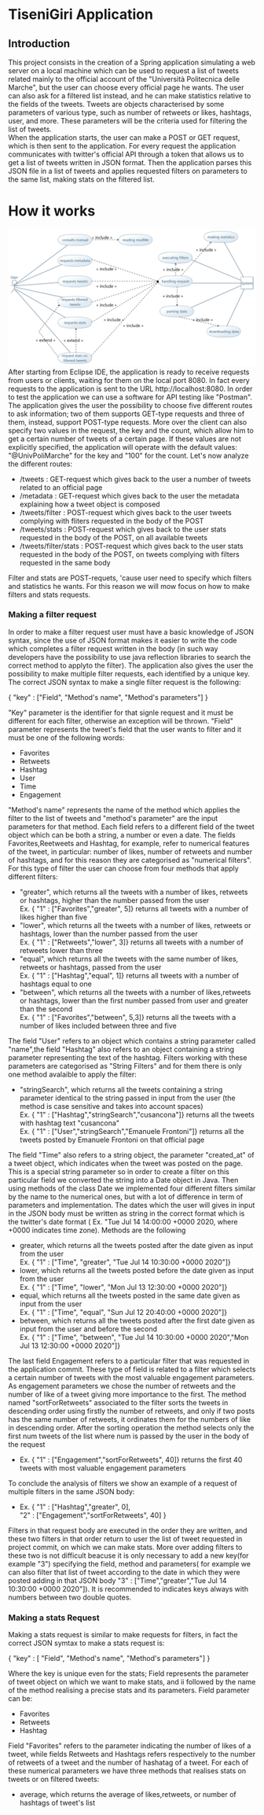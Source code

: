 # TiseniGiri Application
## Introduction
This project consists in the creation of a Spring application simulating a web server on a local machine which can be used to request a list of tweets related mainly to the official account of the "Università Politecnica delle Marche", but the user can choose every official page he wants. The user can also ask for a filtered list instead, and he can make statistics relative to the fields of the tweets.
Tweets are objects characterised by some parameters of various type, such as  number of retweets or likes, hashtags, user, and more. These parameters will be the criteria used for filtering the list of tweets.  
When the application starts, the user can make a POST or GET request, which is then sent to the application. For every request the application communicates with twitter's official API through a token that allows us to get a list of tweets written in JSON format. Then the application parses this JSON file in a list of tweets and applies requested filters on parameters to the same list, making stats on the filtered list.
# How it works
<img src = UML%20Diagrams/Use%20Case%20diagrams/Use%20Case%20diagram.jpg>
After starting from Eclipse IDE, the application is ready to receive requests from users or clients, waiting for them on the local port 8080. In fact every requests to the application is sent to the URL http://localhost:8080. In order to test the application we can use a software for API testing like "Postman".
The application gives the user the possibility to choose five different routes to ask information; two of them supports GET-type requests and three of them, instead, support POST-type requests. More over the client can also specify two values in the request, the key and the count, which allow him to get a certain number of tweets of a certain page. If these values are not explicitly specified, the application will operate with the default values: "@UnivPoliMarche" for the key and "100" for the count. Let's now analyze the different routes:

 * /tweets : GET-request which gives back to the user a number of tweets related to an official page 
 * /metadata : GET-request which gives back to the user the metadata explaining how a tweet object is composed
 * /tweets/filter : POST-request which gives back to the user tweets complying with fliters requested in the body of the POST
 * /tweets/stats : POST-request which gives back to the user stats requested in the body of the POST, on all available tweets
 * /tweets/filter/stats : POST-request which gives back to the user stats requested in the body of the POST, on tweets complying with filters requested in the same body

Filter and stats are POST-requets, 'cause user need to specify which filters and statistics he wants. For this reason we will mow focus on how to make filters and stats requests.
### Making a filter request
In order to make a filter request user must have a basic knowledge of JSON syntax, since the use of JSON format makes it easier to write the code which completes a filter request written in the body (in such way developers have the possibility to use java reflection libraries to search the correct method to applyto the filter). The application also gives the user the possibility to make multiple filter requests, each identified by a unique key. The correct JSON syntax to make a single filter request is the following:

{ "key" : ["Field", "Method's name", "Method's parameters"] }

"Key" parameter is the identifier for that signle request and it must be different for each filter, otherwise an exception will be thrown.
"Field" parameter represents the tweet's field that the user wants to filter and it must be one of the following words:

* Favorites
* Retweets 
* Hashtag 
* User
* Time
* Engagement

"Method's name" represents the name of the method which applies the filter to the list of tweets and "method's parameter" are the input parameters for that method.
Each field refers to a different field of the tweet object which can be both a string, a number or even a date. The fields Favorites,Reetweets and Hashtag, for example, refer to numerical features of the tweet, in particular: number of likes, number of retweets and number of hashtags, and for this reason they are categorised as "numerical filters". For this type of filter the user can choose from four methods that apply different filters:

- "greater", which returns all the tweets with  a number of likes, retweets or hashtags, higher than the number passed from the user    
  Ex. { "1" : ["Favorites","greater", 5]} returns all tweets with a number of likes higher than five
- "lower", which returns all the tweets with  a number of likes, retweets or hashtags, lower than the number passed from the user     
  Ex. { "1" : ["Retweets","lower", 3]} returns all tweets with a number of retweets lower than three
- "equal", which returns all the tweets with the same number of likes, retweets or hashtags, passed from the user     
  Ex. { "1" : ["Hashtag","equal", 1]} returns all tweets with a number of hashtags equal to one 
- "between", which returns all the tweets with a number of likes,retweets or hashtags, lower than the first number passed from user and greater than the second   
  Ex. { "1" : ["Favorites","between", 5,3]} returns all the tweets with a number of likes included between three and five
  
The field "User" refers to an object which contains a string parameter called "name",the field "Hashtag" also refers to an object containing a string parameter representing the text of the hashtag. Filters working with these parameters are categorised as "String Filters" and for them there is only one method avalaible to apply the filter:

- "stringSearch", which returns all the tweets containing a string parameter identical to the string passed in input from the user (the method is case sensitive and takes into account spaces)                                                                          
  Ex. { "1" : ["Hashtag","stringSearch","cusancona"]} returns all the tweets with hashtag text "cusancona"                       
  Ex. { "1" : ["User","stringSearch","Emanuele Frontoni"]} returns all the tweets posted by Emanuele Frontoni on that official page
  
The field "Time" also refers to a string object, the parameter "created_at" of a tweet object, which indicates when the tweet was posted on the page. This is a special string parameter so in order to create a filter on this particular field we converted the string into a Date object in Java. Then using methods of the class Date we implemented four different filters similar by the name to the numerical ones, but with a lot of difference in term of parameters and implementation. The dates which the user will gives in input in the JSON body must be written as string in the correct format which is the twitter's date format ( Ex. "Tue Jul 14 14:00:00 +0000 2020, where +0000 indicates time zone). Methods are the following

- greater, which returns all the tweets posted after the date given as input from the user                                                 
  Ex. { "1" : ["Time", "greater", "Tue Jul 14 10:30:00 +0000 2020"]}
- lower, which returns all the tweets posted before the date given as input from the user                                                 
  Ex. { "1" : ["Time", "lower", "Mon Jul 13 12:30:00 +0000 2020"]}
- equal, which returns all the tweets posted in the same date given as input from the user                                                 
  Ex. { "1" : ["Time", "equal", "Sun Jul 12 20:40:00 +0000 2020"]}
- between, which returns all the tweets posted after the first date given as input from the user and before the second                                                  
  Ex. { "1" : ["Time", "between", "Tue Jul 14 10:30:00 +0000 2020","Mon Jul 13 12:30:00 +0000 2020"]}

The last field Engagement refers to a particular filter that was requested in the application commit. These type of field is related to a filter which selects a certain number of tweets with the most valuable engagement parameters. As engagement parameters we chose the number of retweets and the number of like of a tweet giving more importance to the first. The method named "sortForRetweets" associated to the filter sorts the tweets in descending order using firstly the number of retweets, and only if two posts has the same number of retweets, it ordinates them for the numbers of like in descending order. After the sorting operation the method selects only the first num tweets of the list where num is passed by the user in the body of the request

- Ex. { "1" : ["Engagement","sortForRetweets", 40]} returns the first 40 tweets with most valuable engagement parameters

To conclude the analysis of filters we show an example of a request of multiple filters in the same JSON body:

- Ex. { 
       "1" : ["Hashtag","greater", 0],                                                          
       "2" : ["Engagement","sortForRetweets", 40]
       }

Filters in that request body are executed in the order they are written, and these two filters in that order return to user the list of tweet requested in project commit, on which we can make stats. More over adding filters to these two is not difficult beacuse it is only necessary to add a new key(for example "3") specifying the field,  method and parameters( for example we can also filter that list of tweet according to the date in which they were posted adding in that JSON body "3" : ["Time","greater","Tue Jul 14 10:30:00 +0000 2020"]). It is recommended to indicates keys always with numbers between two double quotes.
       

### Making a stats Request
Making a stats request is similar to make requests for filters, in fact the correct JSON symtax to make a stats request is:

{ "key" : [ "Field", "Method's name", "Method's parameters"] }

Where the key is unique even for the stats; Field represents the parameter of tweet object on which we want to make stats, and ii followed by the name of the method realising a precise stats and its parameters. Field parameter can be:

- Favorites
- Retweets
- Hashtag

Field "Favorites" refers to the parameter indicating the number of likes of a tweet, while fields Retweets and Hashtags refers respectively to the number of retweets of a tweet and the number of hashatag of a tweet. For each of these numerical parameters we have three methods that realises stats on tweets or on filtered tweets:

- average, which returns the average of likes,retweets, or number of hashtags of tweet's list
